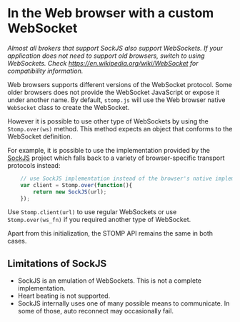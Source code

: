 # In the Web browser with a custom WebSocket

_Almost all brokers that support SockJS also support WebSockets. If your
application does not need to support old browsers, switch to using
WebSockets. Check https://en.wikipedia.org/wiki/WebSocket for compatibility 
information._

Web browsers supports different versions of the WebSocket protocol. Some 
older browsers does not provide the WebSocket JavaScript or expose it 
under another name. By default, `stomp.js` will use the Web browser native 
`WebSocket` class to create the WebSocket.

However it is possible to use other type of WebSockets by using the 
`Stomp.over(ws)` method. This method expects an object that conforms 
to the WebSocket definition.

For example, it is possible to use the implementation provided by the 
[SockJS](https://github.com/sockjs/sockjs-client) project which falls 
back to a variety of browser-specific transport protocols instead:

```javascript
    // use SockJS implementation instead of the browser's native implementation
    var client = Stomp.over(function(){
        return new SockJS(url);
    });
```
    
Use `Stomp.client(url)` to use regular WebSockets or use `Stomp.over(ws_fn)` 
if you required another type of WebSocket.

Apart from this initialization, the STOMP API remains the same in both cases.

## Limitations of SockJS

* SockJS is an emulation of WebSockets. This is not a complete implementation.
* Heart beating is not supported.
* SockJS internally uses one of many possible means to communicate. In some of
  those, auto reconnect may occasionally fail.
  

